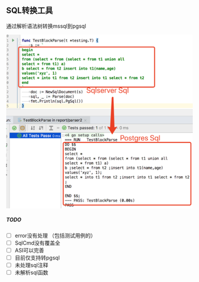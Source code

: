 SQL转换工具
---

通过解析语法树转换mssql到pgsql

![Demo](img/demo.png)

##### TODO

- [ ] error没有处理 （包括测试用例的）
- [ ] SqlCmd没有覆盖全
- [ ] ASI可以完善
- [ ] 目前仅支持转pgsql
- [ ] 未处理sql注释
- [ ] 未解析sql函数
